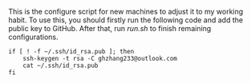 This is the configure script for new machines to adjust it to my working habit.
To use this, you should firstly run the following code and add the public key to GitHub. After that, run *run.sh* to finish remaining configurations.

```
if [ ! -f ~/.ssh/id_rsa.pub ]; then
    ssh-keygen -t rsa -C ghzhang233@outlook.com
    cat ~/.ssh/id_rsa.pub
fi
```